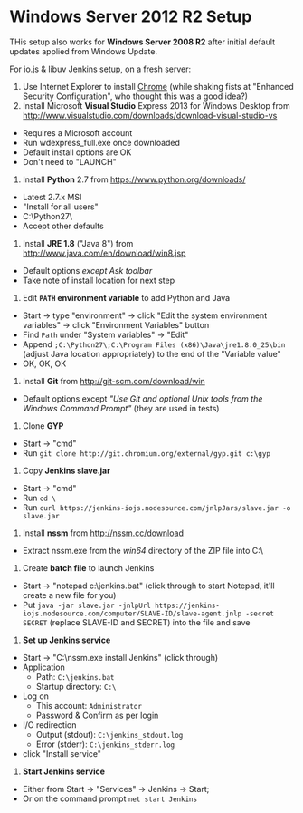 # Windows Server 2012 R2 Setup

THis setup also works for **Windows Server 2008 R2** after initial default updates applied from Windows Update.

For io.js & libuv Jenkins setup, on a fresh server:

1. Use Internet Explorer to install [Chrome](http://google.com/chrome) (while shaking fists at "Enhanced Security Configuration", who thought this was a good idea?)
1. Install Microsoft **Visual Studio** Express 2013 for Windows Desktop from http://www.visualstudio.com/downloads/download-visual-studio-vs
  - Requires a Microsoft account
  - Run wdexpress_full.exe once downloaded
  - Default install options are OK
  - Don't need to "LAUNCH"
1. Install **Python** 2.7 from https://www.python.org/downloads/
  - Latest 2.7.x MSI
  - "Install for all users"
  - C:\Python27\
  - Accept other defaults
1. Install **JRE 1.8** ("Java 8") from http://www.java.com/en/download/win8.jsp
  - Default options _except Ask toolbar_
  - Take note of install location for next step
1. Edit **`PATH` environment variable** to add Python and Java
  - Start -> type "environment" -> click "Edit the system environment variables" -> click "Environment Variables" button
  - Find `Path` under "System variables" -> "Edit"
  - Append `;C:\Python27\;C:\Program Files (x86)\Java\jre1.8.0_25\bin` (adjust Java location appropriately) to the end of the "Variable value"
  - OK, OK, OK
1. Install **Git** from http://git-scm.com/download/win
  - Default options except _"Use Git and optional Unix tools from the Windows Command Prompt"_ (they are used in tests)
1. Clone **GYP**
  - Start -> "cmd"
  - Run `git clone http://git.chromium.org/external/gyp.git c:\gyp`
1. Copy **Jenkins slave.jar**
  - Start -> "cmd"
  - Run `cd \`
  - Run `curl https://jenkins-iojs.nodesource.com/jnlpJars/slave.jar -o slave.jar`
1. Install **nssm** from http://nssm.cc/download
  - Extract nssm.exe from the *win64* directory of the ZIP file into C:\
1. Create **batch file** to launch Jenkins
  - Start -> "notepad c:\jenkins.bat" (click through to start Notepad, it'll create a new file for you)
  - Put `java -jar slave.jar -jnlpUrl https://jenkins-iojs.nodesource.com/computer/SLAVE-ID/slave-agent.jnlp -secret SECRET` (replace SLAVE-ID and SECRET) into the file and save
1. **Set up Jenkins service**
  - Start -> "C:\nssm.exe install Jenkins" (click through)
  - Application
    - Path: `C:\jenkins.bat`
    - Startup directory: `C:\`
  - Log on
    - This account: `Administrator`
    - Password & Confirm as per login
  - I/O redirection
    - Output (stdout): `C:\jenkins_stdout.log`
    - Error (stderr): `C:\jenkins_stderr.log`
  - click "Install service"
1. **Start Jenkins service**
  - Either from Start -> "Services" -> Jenkins -> Start;
  - Or on the command prompt `net start Jenkins`



